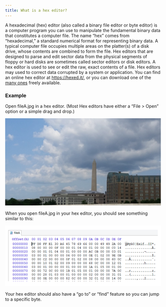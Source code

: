 ```yaml
---
title: What is a hex editor?
---
```


A hexadecimal (hex) editor (also called a binary file editor or byte editor) is a computer program you can use to manipulate the fundamental binary data that constitutes a computer file. The name “hex” comes from “hexadecimal,” a standard numerical format for representing binary data. A typical computer file occupies multiple areas on the platter(s) of a disk drive, whose contents are combined to form the file. Hex editors that are designed to parse and edit sector data from the physical segments of floppy or hard disks are sometimes called sector editors or disk editors. A hex editor is used to see or edit the raw, exact contents of a file. Hex editors may used to correct data corrupted by a system or application. You can find an online hex editor at https://hexed.it/, or you can download one of the [many ones](https://en.wikipedia.org/wiki/Comparison_of_hex_editors) freely available.

### Example

Open fileA.jpg in a hex editor. (Most Hex editors have either a “File > Open” option or a simple drag and drop.)

![fileA](/images/file-a-hex.jpg)

When you open fileA.jpg in your hex editor, you should see something similar to this:

![Hexadecimal Editor Screenshot](/images/hex-editor.png)

Your hex editor should also have a “go to” or “find” feature so you can jump to a specific byte.